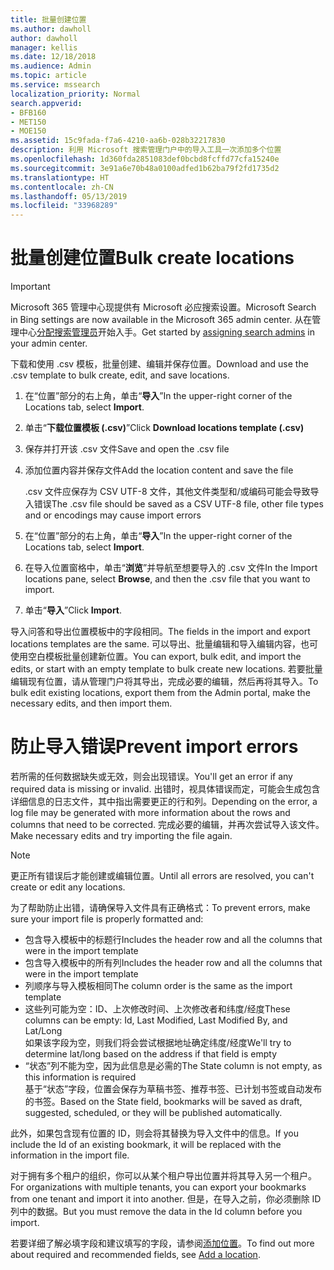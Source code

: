 ```yaml
---
title: 批量创建位置
ms.author: dawholl
author: dawholl
manager: kellis
ms.date: 12/18/2018
ms.audience: Admin
ms.topic: article
ms.service: mssearch
localization_priority: Normal
search.appverid:
- BFB160
- MET150
- MOE150
ms.assetid: 15c9fada-f7a6-4210-aa6b-028b32217830
description: 利用 Microsoft 搜索管理门户中的导入工具一次添加多个位置
ms.openlocfilehash: 1d360fda2851083def0bcbd8fcffd77cfa15240e
ms.sourcegitcommit: 3e91a6e70b48a0100adfed1b62ba79f2fd1735d2
ms.translationtype: HT
ms.contentlocale: zh-CN
ms.lasthandoff: 05/13/2019
ms.locfileid: "33968289"
---
```

# <a name="bulk-create-locations"></a><span data-ttu-id="d6308-103">批量创建位置</span><span class="sxs-lookup"><span data-stu-id="d6308-103">Bulk create locations</span></span>

> [!IMPORTANT]
> <span data-ttu-id="d6308-104">Microsoft 365 管理中心现提供有 Microsoft 必应搜索设置。</span><span class="sxs-lookup"><span data-stu-id="d6308-104">Microsoft Search in Bing settings are now available in the Microsoft 365 admin center.</span></span> <span data-ttu-id="d6308-105">从在管理中心[分配搜索管理员](https://docs.microsoft.com/zh-CN/microsoftsearch/setup-microsoft-search#step-2-assign-search-admin-and-search-editor)开始入手。</span><span class="sxs-lookup"><span data-stu-id="d6308-105">Get started by [assigning search admins](https://docs.microsoft.com/en-us/microsoftsearch/setup-microsoft-search#step-2-assign-search-admin-and-search-editor) in your admin center.</span></span>
    
<span data-ttu-id="d6308-106">下载和使用 .csv 模板，批量创建、编辑并保存位置。</span><span class="sxs-lookup"><span data-stu-id="d6308-106">Download and use the .csv template to bulk create, edit, and save locations.</span></span> 
  
1. <span data-ttu-id="d6308-107">在“位置”部分的右上角，单击“**导入**”</span><span class="sxs-lookup"><span data-stu-id="d6308-107">In the upper-right corner of the Locations tab, select **Import**.</span></span>
    
2. <span data-ttu-id="d6308-108">单击“**下载位置模板 (.csv)**”</span><span class="sxs-lookup"><span data-stu-id="d6308-108">Click **Download locations template (.csv)**</span></span>
    
3. <span data-ttu-id="d6308-109">保存并打开该 .csv 文件</span><span class="sxs-lookup"><span data-stu-id="d6308-109">Save and open the .csv file</span></span>
    
4. <span data-ttu-id="d6308-110">添加位置内容并保存文件</span><span class="sxs-lookup"><span data-stu-id="d6308-110">Add the location content and save the file</span></span>

    <span data-ttu-id="d6308-111">.csv 文件应保存为 CSV UTF-8 文件，其他文件类型和/或编码可能会导致导入错误</span><span class="sxs-lookup"><span data-stu-id="d6308-111">The .csv file should be saved as a CSV UTF-8 file, other file types and or encodings may cause import errors</span></span>
    
5. <span data-ttu-id="d6308-112">在“位置”部分的右上角，单击“**导入**”</span><span class="sxs-lookup"><span data-stu-id="d6308-112">In the upper-right corner of the Locations tab, select **Import**.</span></span>
    
6. <span data-ttu-id="d6308-113">在导入位置窗格中，单击“**浏览**”并导航至想要导入的 .csv 文件</span><span class="sxs-lookup"><span data-stu-id="d6308-113">In the Import locations pane, select **Browse**, and then the .csv file that you want to import.</span></span> 
    
7. <span data-ttu-id="d6308-114">单击“**导入**”</span><span class="sxs-lookup"><span data-stu-id="d6308-114">Click **Import**.</span></span>

<span data-ttu-id="d6308-115">导入问答和导出位置模板中的字段相同。</span><span class="sxs-lookup"><span data-stu-id="d6308-115">The fields in the import and export locations templates are the same.</span></span> <span data-ttu-id="d6308-116">可以导出、批量编辑和导入编辑内容，也可使用空白模板批量创建新位置。</span><span class="sxs-lookup"><span data-stu-id="d6308-116">You can export, bulk edit, and import the edits, or start with an empty template to bulk create new locations.</span></span> <span data-ttu-id="d6308-117">若要批量编辑现有位置，请从管理门户将其导出，完成必要的编辑，然后再将其导入。</span><span class="sxs-lookup"><span data-stu-id="d6308-117">To bulk edit existing locations, export them from the Admin portal, make the necessary edits, and then import them.</span></span>

# <a name="prevent-import-errors"></a><span data-ttu-id="d6308-118">防止导入错误</span><span class="sxs-lookup"><span data-stu-id="d6308-118">Prevent import errors</span></span>  
<span data-ttu-id="d6308-119">若所需的任何数据缺失或无效，则会出现错误。</span><span class="sxs-lookup"><span data-stu-id="d6308-119">You'll get an error if any required data is missing or invalid.</span></span> <span data-ttu-id="d6308-120">出错时，视具体错误而定，可能会生成包含详细信息的日志文件，其中指出需要更正的行和列。</span><span class="sxs-lookup"><span data-stu-id="d6308-120">Depending on the error, a log file may be generated with more information about the rows and columns that need to be corrected.</span></span> <span data-ttu-id="d6308-121">完成必要的编辑，并再次尝试导入该文件。</span><span class="sxs-lookup"><span data-stu-id="d6308-121">Make necessary edits and try importing the file again.</span></span>
  
> [!NOTE]
> <span data-ttu-id="d6308-122">更正所有错误后才能创建或编辑位置。</span><span class="sxs-lookup"><span data-stu-id="d6308-122">Until all errors are resolved, you can't create or edit any locations.</span></span> 

<span data-ttu-id="d6308-123">为了帮助防止出错，请确保导入文件具有正确格式：</span><span class="sxs-lookup"><span data-stu-id="d6308-123">To prevent errors, make sure your import file is properly formatted and:</span></span>
- <span data-ttu-id="d6308-124">包含导入模板中的标题行</span><span class="sxs-lookup"><span data-stu-id="d6308-124">Includes the header row and all the columns that were in the import template</span></span>
- <span data-ttu-id="d6308-125">包含导入模板中的所有列</span><span class="sxs-lookup"><span data-stu-id="d6308-125">Includes the header row and all the columns that were in the import template</span></span>
- <span data-ttu-id="d6308-126">列顺序与导入模板相同</span><span class="sxs-lookup"><span data-stu-id="d6308-126">The column order is the same as the import template</span></span>
- <span data-ttu-id="d6308-127">这些列可能为空：ID、上次修改时间、上次修改者和纬度/经度</span><span class="sxs-lookup"><span data-stu-id="d6308-127">These columns can be empty: Id, Last Modified, Last Modified By, and Lat/Long</span></span>  
<span data-ttu-id="d6308-128">如果该字段为空，则我们将会尝试根据地址确定纬度/经度</span><span class="sxs-lookup"><span data-stu-id="d6308-128">We'll try to determine lat/long based on the address if that field is empty</span></span>
- <span data-ttu-id="d6308-129">“状态”列不能为空，因为此信息是必需的</span><span class="sxs-lookup"><span data-stu-id="d6308-129">The State column is not empty, as this information is required</span></span>  
<span data-ttu-id="d6308-130">基于“状态”字段，位置会保存为草稿书签、推荐书签、已计划书签或自动发布的书签。</span><span class="sxs-lookup"><span data-stu-id="d6308-130">Based on the State field, bookmarks will be saved as draft, suggested, scheduled, or they will be published automatically.</span></span>

<span data-ttu-id="d6308-131">此外，如果包含现有位置的 ID，则会将其替换为导入文件中的信息。</span><span class="sxs-lookup"><span data-stu-id="d6308-131">If you include the Id of an existing bookmark, it will be replaced with the information in the import file.</span></span>

<span data-ttu-id="d6308-132">对于拥有多个租户的组织，你可以从某个租户导出位置并将其导入另一个租户。</span><span class="sxs-lookup"><span data-stu-id="d6308-132">For organizations with multiple tenants, you can export your bookmarks from one tenant and import it into another.</span></span> <span data-ttu-id="d6308-133">但是，在导入之前，你必须删除 ID 列中的数据。</span><span class="sxs-lookup"><span data-stu-id="d6308-133">But you must remove the data in the Id column before you import.</span></span>
  
<span data-ttu-id="d6308-134">若要详细了解必填字段和建议填写的字段，请参阅[添加位置](add-a-location.md)。</span><span class="sxs-lookup"><span data-stu-id="d6308-134">To find out more about required and recommended fields, see [Add a location](add-a-location.md).</span></span>

  


